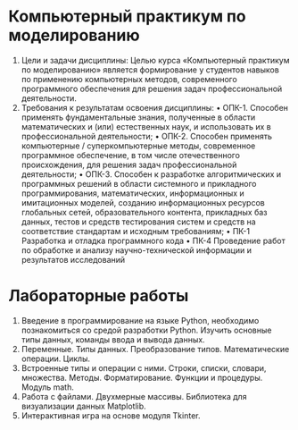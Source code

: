 # Компьютерный практикум по моделированию 
1. Цели и задачи дисциплины: Целью курса «Компьютерный практикум по моделированию» является формирование у студентов навыков по применению компьютерных методов, современного программного обеспечения для решения задач профессиональной деятельности.
2. Требования к результатам освоения дисциплины:
•	ОПК-1. Способен применять фундаментальные знания, полученные в области математических и (или) естественных наук, и использовать их в профессиональной деятельности;
•	ОПК-2. Способен применять компьютерные / суперкомпьютерные методы, современное программное обеспечение, в том числе отечественного происхождения, для решения задач профессиональной деятельности;
•	ОПК-3. Способен к разработке алгоритмических и программных решений в области системного и прикладного программирования, математических, информационных и имитационных моделей, созданию информационных ресурсов глобальных сетей, образовательного контента, прикладных баз данных, тестов и средств тестирования систем и средств на соответствие стандартам и исходным требованиям;
•	ПК-1 Разработка и отладка программного кода
•	ПК-4 Проведение работ по обработке и анализу научно-технической информации и результатов исследований
# Лабораторные работы 
1. Введение в программирование на языке Python, необходимо познакомиться со средой разработки Python. Изучить основные типы данных, команды ввода и вывода данных.
2. Переменные. Типы данных. Преобразование типов. Математические операции. Циклы.
3. Встроенные типы и операции с ними. Строки, списки, словари, множества. Методы. Форматирование. Функции и процедуры. Модуль math.
4. Работа с файлами. Двухмерные массивы. Библиотека для визуализации данных Matplotlib.
5. Интерактивная игра на основе модуля Tkinter.
